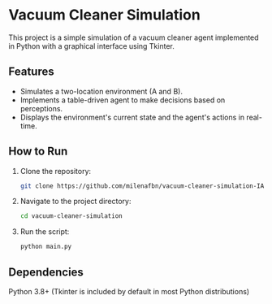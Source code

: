 # Vacuum Cleaner Simulation

This project is a simple simulation of a vacuum cleaner agent implemented in Python with a graphical interface using Tkinter.

## Features

- Simulates a two-location environment (A and B).
- Implements a table-driven agent to make decisions based on perceptions.
- Displays the environment's current state and the agent's actions in real-time.

## How to Run

1. Clone the repository:
   ```bash
   git clone https://github.com/milenafbn/vacuum-cleaner-simulation-IA.git
2. Navigate to the project directory:
   ```bash
   cd vacuum-cleaner-simulation
3. Run the script:
   ```bash
   python main.py

## Dependencies
Python 3.8+ (Tkinter is included by default in most Python distributions)
